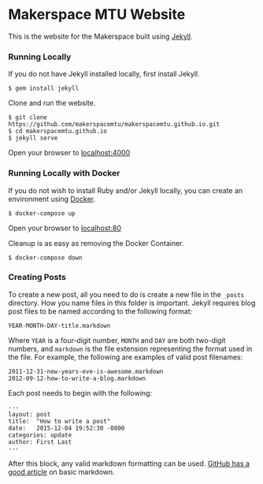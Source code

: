 # Makerspace MTU Website

This is the website for the Makerspace built using [Jekyll](http://jekyllrb.com/).

### Running Locally

If you do not have Jekyll installed locally, first install Jekyll.
```
$ gem install jekyll
```

Clone and run the website.
```
$ git clone https://github.com/makerspacemtu/makerspacemtu.github.io.git
$ cd makerspacemtu.github.io
$ jekyll serve
```

Open your browser to [localhost:4000](http://localhost:4000/)

### Running Locally with Docker

If you do not wish to install Ruby and/or Jekyll locally, you can create an environment using [Docker](https://www.docker.com/).
```
$ docker-compose up
```

Open your browser to [localhost:80](http://localhost:80/)

Cleanup is as easy as removing the Docker Container.
```
$ docker-compose down
```

### Creating Posts
To create a new post, all you need to do is create a new file in the `_posts`
directory. How you name files in this folder is important. Jekyll requires
blog post files to be named according to the following format:

```
YEAR-MONTH-DAY-title.markdown
```

Where `YEAR` is a four-digit number, `MONTH` and `DAY` are both two-digit
numbers, and `markdown` is the file extension representing the format used in
the file. For example, the following are examples of valid post filenames:

```
2011-12-31-new-years-eve-is-awesome.markdown
2012-09-12-how-to-write-a-blog.markdown
```

Each post needs to begin with the following:

```
---
layout: post
title:  "How to write a post"
date:   2015-12-04 19:52:30 -0800
categories: update
author: First Last
---
```

After this block, any valid markdown formatting can be used. [GitHub has
a good article](https://help.github.com/articles/markdown-basics/) on basic
markdown.
